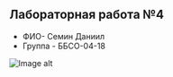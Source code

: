 ## Лабораторная работа №4
- ФИО- Семин Даниил
- Группа - ББСО-04-18

![Image alt](https://github.com/r31axx/O.S/tree/master/docker/Screenshot.png)
